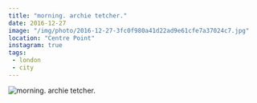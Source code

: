 ```yaml
---
title: "morning. archie tetcher."
date: 2016-12-27
image: "/img/photo/2016-12-27-3fc0f980a41d22ad9e61cfe7a37024c7.jpg"
location: "Centre Point"
instagram: true
tags:
 - london
 - city
---
```


![morning. archie tetcher.](/img/photo/2016-12-27-3fc0f980a41d22ad9e61cfe7a37024c7.jpg)
